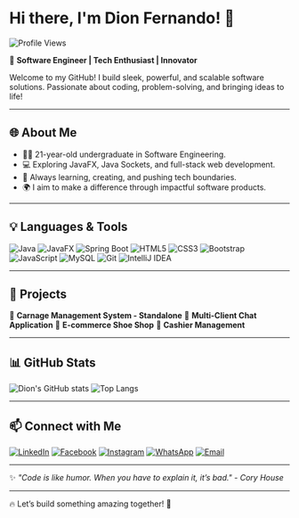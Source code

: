 # Hi there, I'm Dion Fernando! 👋

![Profile Views](https://komarev.com/ghpvc/?username=DionFernando&style=flat-square&color=blue)

🚀 **Software Engineer | Tech Enthusiast | Innovator**

Welcome to my GitHub! I build sleek, powerful, and scalable software solutions. Passionate about coding, problem-solving, and bringing ideas to life!

---

## 🌐 About Me

- 🧑‍🎓 21-year-old undergraduate in Software Engineering.
- 💻 Exploring JavaFX, Java Sockets, and full-stack web development.
- 🎯 Always learning, creating, and pushing tech boundaries.
- 🌍 I aim to make a difference through impactful software products.

---

## 💡 Languages & Tools

![Java](https://img.shields.io/badge/Java-007396?style=for-the-badge&logo=java&logoColor=white)
![JavaFX](https://img.shields.io/badge/JavaFX-003B57?style=for-the-badge&logo=java&logoColor=white)
![Spring Boot](https://img.shields.io/badge/Spring%20Boot-6DB33F?style=for-the-badge&logo=spring&logoColor=white)
![HTML5](https://img.shields.io/badge/HTML5-E34F26?style=for-the-badge&logo=html5&logoColor=white)
![CSS3](https://img.shields.io/badge/CSS3-1572B6?style=for-the-badge&logo=css3&logoColor=white)
![Bootstrap](https://img.shields.io/badge/Bootstrap-563D7C?style=for-the-badge&logo=bootstrap&logoColor=white)
![JavaScript](https://img.shields.io/badge/JavaScript-F7DF1E?style=for-the-badge&logo=javascript&logoColor=black)
![MySQL](https://img.shields.io/badge/MySQL-4479A1?style=for-the-badge&logo=mysql&logoColor=white)
![Git](https://img.shields.io/badge/Git-F05032?style=for-the-badge&logo=git&logoColor=white)
![IntelliJ IDEA](https://img.shields.io/badge/IntelliJ%20IDEA-000000?style=for-the-badge&logo=intellij-idea&logoColor=white)

---

## 🚀 Projects

🌟 **Carnage Management System - Standalone**
🌟 **Multi-Client Chat Application**
🌟 **E-commerce Shoe Shop**
🌟 **Cashier Management**

---

## 📊 GitHub Stats

![Dion's GitHub stats](https://github-readme-stats.vercel.app/api?username=DionFernando&show_icons=true&theme=tokyonight)
![Top Langs](https://github-readme-stats.vercel.app/api/top-langs/?username=DionFernando&layout=compact&theme=tokyonight)

---

## 📫 Connect with Me

[![LinkedIn](https://img.shields.io/badge/LinkedIn-0077B5?style=for-the-badge&logo=linkedin&logoColor=white)](https://www.linkedin.com/in/dion-fernando-546483319/)
[![Facebook](https://img.shields.io/badge/Facebook-1877F2?style=for-the-badge&logo=facebook&logoColor=white)](https://www.facebook.com/profile.php?id=61550707358176)
[![Instagram](https://img.shields.io/badge/Instagram-E4405F?style=for-the-badge&logo=instagram&logoColor=white)](https://www.instagram.com/_dionroxx._/)
[![WhatsApp](https://img.shields.io/badge/WhatsApp-25D366?style=for-the-badge&logo=whatsapp&logoColor=white)](https://wa.me/+94767149543)
[![Email](https://img.shields.io/badge/Email-D14836?style=for-the-badge&logo=gmail&logoColor=white)](mailto:dionfernando2003@gmail.com)

---

✨ *"Code is like humor. When you have to explain it, it’s bad." - Cory House*

---

🔥 Let’s build something amazing together! 🚀

